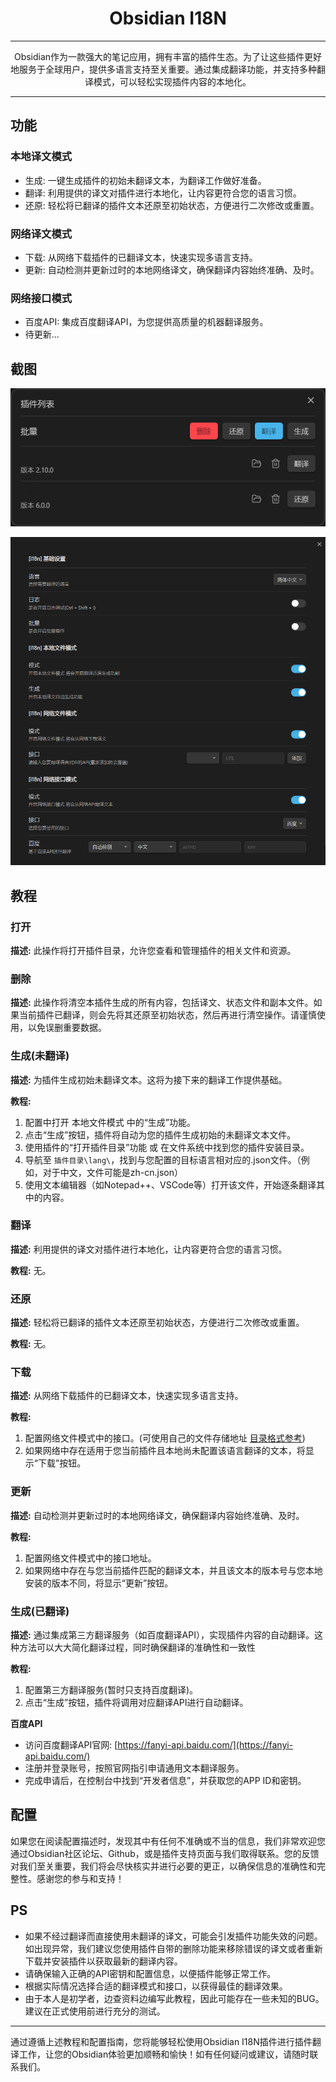 <h1 align="center">Obsidian I18N</h1>

---

<p align="center">Obsidian作为一款强大的笔记应用，拥有丰富的插件生态。为了让这些插件更好地服务于全球用户，提供多语言支持至关重要。通过集成翻译功能，并支持多种翻译模式，可以轻松实现插件内容的本地化。</p>

---

## 功能

### 本地译文模式

- 生成: 一键生成插件的初始未翻译文本，为翻译工作做好准备。
- 翻译: 利用提供的译文对插件进行本地化，让内容更符合您的语言习惯。
- 还原: 轻松将已翻译的插件文本还原至初始状态，方便进行二次修改或重置。

### 网络译文模式

- 下载: 从网络下载插件的已翻译文本，快速实现多语言支持。
- 更新: 自动检测并更新过时的本地网络译文，确保翻译内容始终准确、及时。

### 网络接口模式

- 百度API: 集成百度翻译API，为您提供高质量的机器翻译服务。
- 待更新...

## 截图

![功能界面](images/2024-02-14_150035.png)

![设置界面](images/2024-02-14_144737.png)

## 教程

### 打开

**描述:** 此操作将打开插件目录，允许您查看和管理插件的相关文件和资源。

### 删除

**描述:** 此操作将清空本插件生成的所有内容，包括译文、状态文件和副本文件。如果当前插件已翻译，则会先将其还原至初始状态，然后再进行清空操作。请谨慎使用，以免误删重要数据。

### 生成(未翻译)

**描述:** 为插件生成初始未翻译文本。这将为接下来的翻译工作提供基础。

**教程:** 
1. 配置中打开 本地文件模式 中的“生成”功能。
2. 点击“生成”按钮，插件将自动为您的插件生成初始的未翻译文本文件。
3. 使用插件的“打开插件目录”功能 或 在文件系统中找到您的插件安装目录。
4. 导航至 `插件目录\lang\`，找到与您配置的目标语言相对应的.json文件。（例如，对于中文，文件可能是zh-cn.json）
5. 使用文本编辑器（如Notepad++、VSCode等）打开该文件，开始逐条翻译其中的内容。

### 翻译

**描述:** 利用提供的译文对插件进行本地化，让内容更符合您的语言习惯。

**教程:** 无。

### 还原

**描述:** 轻松将已翻译的插件文本还原至初始状态，方便进行二次修改或重置。

**教程:** 无。

### 下载

**描述:** 从网络下载插件的已翻译文本，快速实现多语言支持。

**教程:** 

1. 配置网络文件模式中的接口。(可使用自己的文件存储地址 [目录格式参考](https://github.com/0011000000110010/obsidian-i18n/tree/main/lang/zh-cn))
2. 如果网络中存在适用于您当前插件且本地尚未配置该语言翻译的文本，将显示“下载”按钮。

### 更新


**描述:**  自动检测并更新过时的本地网络译文，确保翻译内容始终准确、及时。

**教程:** 
1. 配置网络文件模式中的接口地址。
2. 如果网络中存在与您当前插件匹配的翻译文本，并且该文本的版本号与您本地安装的版本不同，将显示“更新”按钮。

### 生成(已翻译)

**描述:** 通过集成第三方翻译服务（如百度翻译API），实现插件内容的自动翻译。这种方法可以大大简化翻译过程，同时确保翻译的准确性和一致性

**教程:** 
1. 配置第三方翻译服务(暂时只支持百度翻译)。
2. 点击“生成”按钮，插件将调用对应翻译API进行自动翻译。

**百度API** 
- 访问百度翻译API官网: [https://fanyi-api.baidu.com/](https://fanyi-api.baidu.com/)
- 注册并登录账号，按照官网指引申请通用文本翻译服务。
- 完成申请后，在控制台中找到“开发者信息”，并获取您的APP ID和密钥。

## 配置

如果您在阅读配置描述时，发现其中有任何不准确或不当的信息，我们非常欢迎您通过Obsidian社区论坛、Github，或是插件支持页面与我们取得联系。您的反馈对我们至关重要，我们将会尽快核实并进行必要的更正，以确保信息的准确性和完整性。感谢您的参与和支持！

## PS

- 如果不经过翻译而直接使用未翻译的译文，可能会引发插件功能失效的问题。如出现异常，我们建议您使用插件自带的删除功能来移除错误的译文或者重新下载并安装插件以获取最新的翻译内容。
- 请确保输入正确的API密钥和配置信息，以便插件能够正常工作。
- 根据实际情况选择合适的翻译模式和接口，以获得最佳的翻译效果。
- 由于本人是初学者，边查资料边编写此教程，因此可能存在一些未知的BUG。建议在正式使用前进行充分的测试。

---

通过遵循上述教程和配置指南，您将能够轻松使用Obsidian I18N插件进行插件翻译工作，让您的Obsidian体验更加顺畅和愉快！如有任何疑问或建议，请随时联系我们。
